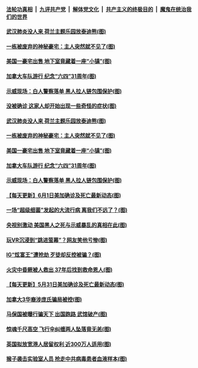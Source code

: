 

####  [法轮功真相](../../../../basic/blob/master/README.md?t=06021531) &nbsp;|&nbsp; [九评共产党](../../../../9ping.md/blob/master/README.md?t=06021531) &nbsp;|&nbsp; [解体党文化](../../../../jtdwh.md/blob/master/README.md?t=06021531)  &nbsp;|&nbsp; [共产主义的终极目的](../../../../gczydzjmd.md/blob/master/README.md?t=06021531) &nbsp;|&nbsp; [魔鬼在统治我们的世界](../../../../mgztzwmdsj.md/blob/master/README.md?t=06021531) 

#### [武汉肺炎没人来 荷兰主题乐园放泰迪熊(图)](../pages/p3/935230.md?t=06021531) 

#### [一栋被废弃的神秘豪宅：主人突然就不见了(图)](../pages/p3/935220.md?t=06021531) 

#### [美国一豪宅出售 地下室竟藏着一座“小镇”(图)](../pages/p3/935213.md?t=06021531) 


#### [加拿大车队游行 纪念“六四”31周年(图)](../pages/p3/935210.md?t=06021531) 

#### [示威现场：白人警察落单 黑人拉人链包围保护(图)](../pages/p3/935203.md?t=06021531) 

#### [没被确诊 这家人却开始出现一些奇怪的症状(图)](../pages/p3/935235.md?t=06021531) 

#### [武汉肺炎没人来 荷兰主题乐园放泰迪熊(图)](../pages/p3/935230.md?t=06021531) 

#### [一栋被废弃的神秘豪宅：主人突然就不见了(图)](../pages/p3/935220.md?t=06021531) 

#### [美国一豪宅出售 地下室竟藏着一座“小镇”(图)](../pages/p3/935213.md?t=06021531) 


#### [加拿大车队游行 纪念“六四”31周年(图)](../pages/p3/935210.md?t=06021531) 

#### [示威现场：白人警察落单 黑人拉人链包围保护(图)](../pages/p3/935203.md?t=06021531) 

#### [【每天更新】6月1日美加确诊及死亡最新动态(图)](../pages/p3/935173.md?t=06021531) 

#### [一场“超级细菌”发起的大流行病 离我们不远了？(图)](../pages/p3/935126.md?t=06021531) 

#### [央视别激动 美国黑人之死与示威暴乱的真相在此(图)](../pages/p3/935132.md?t=06021531) 

#### [玩VR沉浸到“跳进萤幕”？网友笑他亏惨(图)](../pages/p3/935127.md?t=06021531) 

#### [IG“炫富王”遭抢劫 歹徒却反控被骗？(图)](../pages/p3/935124.md?t=06021531) 


#### [火灾中昏厥被人救出 37年后找到救命恩人(图)](../pages/p3/935117.md?t=06021531) 

#### [【每天更新】5月31日美加确诊及死亡最新动态(图)](../pages/p3/931800.md?t=06021531) 

#### [加拿大3华裔涉庞氏骗局被控(图)](../pages/p3/935034.md?t=06021531) 

#### [马保国被曝行骗天下 出国跑路 武馆破产(图)](../pages/p3/935028.md?t=06021531) 

#### [惊魂千尺高空 飞行伞纠缠两人坠落竟无恙(图)](../pages/p3/935012.md?t=06021531) 

#### [英国拟放宽港人居留权利 近300万人适用(图)](../pages/p3/935014.md?t=06021531) 

#### [猴子袭击实验室人员 抢走中共病毒患者血液样本(图)](../pages/p3/935011.md?t=06021531) 


